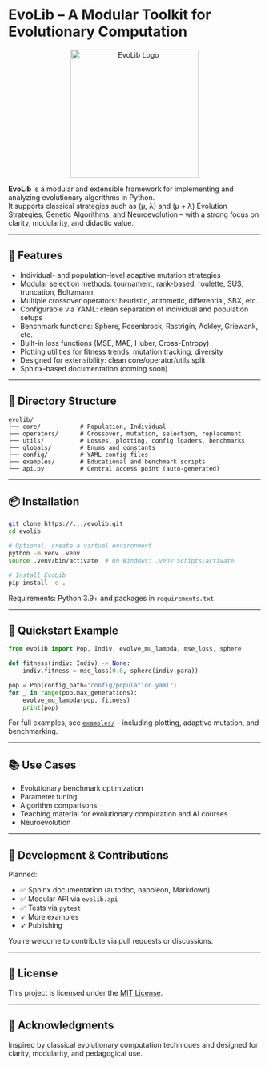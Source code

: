 # EvoLib – A Modular Toolkit for Evolutionary Computation


<p align="center">
  <img src="./assets/evolib_256.png" alt="EvoLib Logo" width="256"/>
</p>


**EvoLib** is a modular and extensible framework for implementing and analyzing evolutionary algorithms in Python.\
It supports classical strategies such as (μ, λ) and (μ + λ) Evolution Strategies, Genetic Algorithms, and Neuroevolution – with a strong focus on clarity, modularity, and didactic value.

---

## 🚀 Features

- Individual- and population-level adaptive mutation strategies
- Modular selection methods: tournament, rank-based, roulette, SUS, truncation, Boltzmann
- Multiple crossover operators: heuristic, arithmetic, differential, SBX, etc.
- Configurable via YAML: clean separation of individual and population setups
- Benchmark functions: Sphere, Rosenbrock, Rastrigin, Ackley, Griewank, etc.
- Built-in loss functions (MSE, MAE, Huber, Cross-Entropy)
- Plotting utilities for fitness trends, mutation tracking, diversity
- Designed for extensibility: clean core/operator/utils split
- Sphinx-based documentation (coming soon)

---

## 📂 Directory Structure

```
evolib/
├── core/           # Population, Individual
├── operators/      # Crossover, mutation, selection, replacement
├── utils/          # Losses, plotting, config loaders, benchmarks
├── globals/        # Enums and constants
├── config/         # YAML config files
├── examples/       # Educational and benchmark scripts
└── api.py          # Central access point (auto-generated)
```

---

## 📦 Installation

```bash
git clone https://.../evolib.git
cd evolib

# Optional: create a virtual environment
python -m venv .venv
source .venv/bin/activate  # On Windows: .venv\Scripts\activate

# Install EvoLib
pip install -e .
```

Requirements: Python 3.9+ and packages in `requirements.txt`.

---

## 🧪 Quickstart Example

```python
from evolib import Pop, Indiv, evolve_mu_lambda, mse_loss, sphere

def fitness(indiv: Indiv) -> None:
    indiv.fitness = mse_loss(0.0, sphere(indiv.para))

pop = Pop(config_path="config/population.yaml")
for _ in range(pop.max_generations):
    evolve_mu_lambda(pop, fitness)
    print(pop)
```

For full examples, see [`examples/`](./examples/) – including plotting, adaptive mutation, and benchmarking.

---

## 📚 Use Cases

- Evolutionary benchmark optimization
- Parameter tuning
- Algorithm comparisons
- Teaching material for evolutionary computation and AI courses
- Neuroevolution

---

## 🔧 Development & Contributions

Planned:

- ✅ Sphinx documentation (autodoc, napoleon, Markdown)
- ✅ Modular API via `evolib.api`
- ✅ Tests via `pytest`
- ➶ More examples
- ➶ Publishing

You’re welcome to contribute via pull requests or discussions.

---

## 🪪 License

This project is licensed under the [MIT License](./LICENSE.md).

---

## 🙏 Acknowledgments

Inspired by classical evolutionary computation techniques and designed for clarity, modularity, and pedagogical use.

